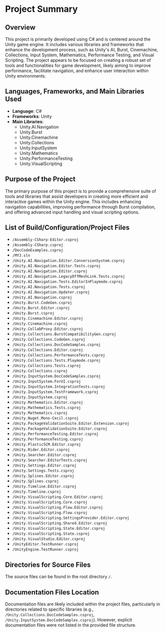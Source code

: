 # Project Summary

## Overview

This project is primarily developed using C# and is centered around the Unity game engine. It includes various libraries and frameworks that enhance the development process, such as Unity's AI, Burst, Cinemachine, Collections, Input System, Mathematics, Performance Testing, and Visual Scripting. The project appears to be focused on creating a robust set of tools and functionalities for game development, likely aiming to improve performance, facilitate navigation, and enhance user interaction within Unity environments.

## Languages, Frameworks, and Main Libraries Used

- **Language**: C#
- **Frameworks**: Unity
- **Main Libraries**:
  - Unity.AI.Navigation
  - Unity.Burst
  - Unity.Cinemachine
  - Unity.Collections
  - Unity.InputSystem
  - Unity.Mathematics
  - Unity.PerformanceTesting
  - Unity.VisualScripting

## Purpose of the Project

The primary purpose of this project is to provide a comprehensive suite of tools and libraries that assist developers in creating more efficient and interactive games within the Unity engine. This includes enhancing navigation capabilities, improving performance through Burst compilation, and offering advanced input handling and visual scripting options.

## List of Build/Configuration/Project Files

- `/Assembly-CSharp-Editor.csproj`
- `/Assembly-CSharp.csproj`
- `/DocCodeExamples.csproj`
- `/MYJ.sln`
- `/Unity.AI.Navigation.Editor.ConversionSystem.csproj`
- `/Unity.AI.Navigation.Editor.Tests.csproj`
- `/Unity.AI.Navigation.Editor.csproj`
- `/Unity.AI.Navigation.LegacyOffMeshLink.Tests.csproj`
- `/Unity.AI.Navigation.Tests.EditorInPlaymode.csproj`
- `/Unity.AI.Navigation.Tests.csproj`
- `/Unity.AI.Navigation.Updater.csproj`
- `/Unity.AI.Navigation.csproj`
- `/Unity.Burst.CodeGen.csproj`
- `/Unity.Burst.Editor.csproj`
- `/Unity.Burst.csproj`
- `/Unity.Cinemachine.Editor.csproj`
- `/Unity.Cinemachine.csproj`
- `/Unity.CollabProxy.Editor.csproj`
- `/Unity.Collections.BurstCompatibilityGen.csproj`
- `/Unity.Collections.CodeGen.csproj`
- `/Unity.Collections.DocCodeSamples.csproj`
- `/Unity.Collections.Editor.csproj`
- `/Unity.Collections.PerformanceTests.csproj`
- `/Unity.Collections.Tests.Playmode.csproj`
- `/Unity.Collections.Tests.csproj`
- `/Unity.Collections.csproj`
- `/Unity.InputSystem.DocCodeSamples.csproj`
- `/Unity.InputSystem.ForUI.csproj`
- `/Unity.InputSystem.IntegrationTests.csproj`
- `/Unity.InputSystem.TestFramework.csproj`
- `/Unity.InputSystem.csproj`
- `/Unity.Mathematics.Editor.csproj`
- `/Unity.Mathematics.Tests.csproj`
- `/Unity.Mathematics.csproj`
- `/Unity.Nuget.Mono-Cecil.csproj`
- `/Unity.PackageValidationSuite.Editor.Extension.csproj`
- `/Unity.PackageValidationSuite.Editor.csproj`
- `/Unity.PerformanceTesting.Editor.csproj`
- `/Unity.PerformanceTesting.csproj`
- `/Unity.PlasticSCM.Editor.csproj`
- `/Unity.Rider.Editor.csproj`
- `/Unity.Searcher.Editor.csproj`
- `/Unity.Searcher.EditorTests.csproj`
- `/Unity.Settings.Editor.csproj`
- `/Unity.Settings.Tests.csproj`
- `/Unity.Splines.Editor.csproj`
- `/Unity.Splines.csproj`
- `/Unity.Timeline.Editor.csproj`
- `/Unity.Timeline.csproj`
- `/Unity.VisualScripting.Core.Editor.csproj`
- `/Unity.VisualScripting.Core.csproj`
- `/Unity.VisualScripting.Flow.Editor.csproj`
- `/Unity.VisualScripting.Flow.csproj`
- `/Unity.VisualScripting.SettingsProvider.Editor.csproj`
- `/Unity.VisualScripting.Shared.Editor.csproj`
- `/Unity.VisualScripting.State.Editor.csproj`
- `/Unity.VisualScripting.State.csproj`
- `/Unity.VisualStudio.Editor.csproj`
- `/UnityEditor.TestRunner.csproj`
- `/UnityEngine.TestRunner.csproj`

## Directories for Source Files

The source files can be found in the root directory `/`.

## Documentation Files Location

Documentation files are likely included within the project files, particularly in directories related to specific libraries (e.g., `/Unity.Collections.DocCodeSamples.csproj`, `/Unity.InputSystem.DocCodeSamples.csproj`). However, explicit documentation files were not listed in the provided file structure.
